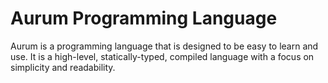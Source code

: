 # Aurum Programming Language

Aurum is a programming language that is designed to be easy to learn and use. It is a high-level, statically-typed, compiled language with a focus on simplicity and readability.

